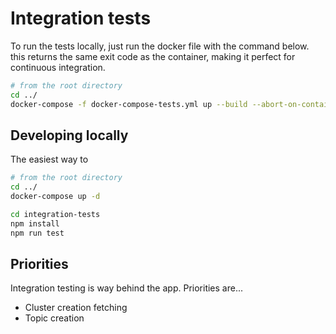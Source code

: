 # Integration tests


To run the tests locally, just run the docker file with the command below. this returns the same exit code as the container, making it perfect for continuous integration. 
```bash
# from the root directory
cd ../ 
docker-compose -f docker-compose-tests.yml up --build --abort-on-container-exit
```

## Developing locally

The easiest way to 
```bash
# from the root directory
cd ../
docker-compose up -d

cd integration-tests
npm install
npm run test
```

## Priorities
Integration testing is way behind the app. Priorities are...

* Cluster creation fetching
* Topic creation